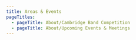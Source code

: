 ```yaml
---
title: Areas & Events
pageTitles:
  - pageTitle: About/Cambridge Band Competition
  - pageTitle: About/Upcoming Events & Meetings
---
```


